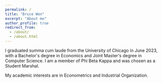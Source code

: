 ```yaml
---
permalink: /
title: "Bruce Wen"
excerpt: "About me"
author_profile: true
redirect_from: 
  - /about/
  - /about.html
---
```


I graduated summa cum laude from the University of Chicago in June 2023, with a Bachelor's degree in Economics and Joint Master's degree in Computer Science. I am a member of Phi Beta Kappa and was chosen as a Student Marshal.

My academic interests are in Econometrics and Industrial Organization.
